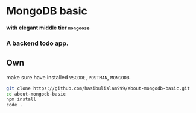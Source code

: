 # MongoDB basic

**with elegant middle tier `mongoose`**

### A backend todo app.

## Own
make sure have installed `VSCODE`, `POSTMAN`, `MONGODB`
```bash
git clone https://github.com/hasibulislam999/about-mongodb-basic.git
cd about-mongodb-basic
npm install
code .
```